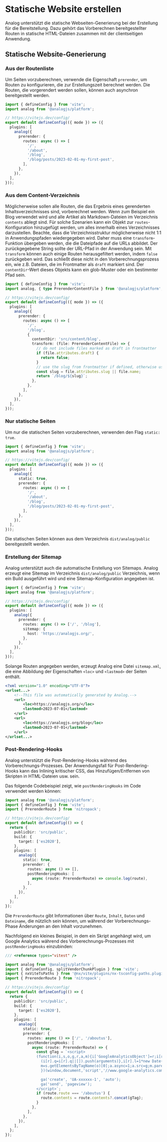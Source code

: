 # Statische Website erstellen

Analog unterstützt die statische Webseiten-Generierung bei der Erstellung für die Bereitstellung. Dazu gehört das Vorberechnen bereitgestellter Routen in statische HTML-Dateien zusammen mit der clientseitigen Anwendung.

## Statische Website-Generierung

### Aus der Routenliste

Um Seiten vorzuberechnen, verwende die Eigenschaft `prerender`, um Routen zu konfigurieren, die zur Erstellungszeit berechnet werden. Die Routen, die vorgerendert werden sollen, können auch asynchron bereitgestellt werden.

```ts
import { defineConfig } from 'vite';
import analog from '@analogjs/platform';

// https://vitejs.dev/config/
export default defineConfig(({ mode }) => ({
  plugins: [
    analog({
      prerender: {
        routes: async () => [
          '/',
          '/about',
          '/blog',
          '/blog/posts/2023-02-01-my-first-post',
        ],
      },
    }),
  ],
}));
```

### Aus dem Content-Verzeichnis

Möglicherweise sollen alle Routen, die das Ergebnis eines gerenderten Inhaltsverzeichnisses sind, vorberechnet werden.
Wenn zum Beispiel ein Blog verwendet wird und alle Artikel als Markdown-Dateien im Verzeichnis `contents` ablegt sind.
Für solche Szenarien kann ein Objekt zur `routes`-Konfiguration hinzugefügt werden, um alles innerhalb eines Verzeichnisses darzustellen.
Beachte, dass die Verzeichnisstruktur möglicherweise nicht 1:1 in Anwendungspfaden wiedergegeben wird.
Daher muss eine `transform`-Funktion übergeben werden, die die Dateipfade auf die URLs abbildet.
Der zurückgegebene String sollte der URL-Pfad in der Anwendung sein.
Mit `transform` können auch einige Routen herausgefiltert werden, indem `false` zurückgeben wird.
Das schließt diese nicht in den Vorberechnungsprozess ein, wie z.B. Dateien, die im Frontmatter als `draft` markiert sind.
Der `contentDir`-Wert dieses Objekts kann ein glob-Muster oder ein bestimmter Pfad sein.

```ts
import { defineConfig } from 'vite';
import analog, { type PrerenderContentFile } from '@analogjs/platform';

// https://vitejs.dev/config/
export default defineConfig(({ mode }) => ({
  plugins: [
    analog({
      prerender: {
        routes: async () => [
          '/',
          '/blog',
          {
            contentDir: 'src/content/blog',
            transform: (file: PrerenderContentFile) => {
              // do not include files marked as draft in frontmatter
              if (file.attributes.draft) {
                return false;
              }
              // use the slug from frontmatter if defined, otherwise use the files basename
              const slug = file.attributes.slug || file.name;
              return `/blog/${slug}`;
            },
          },
        ],
      },
    }),
  ],
}));
```

### Nur statische Seiten

Um nur die statischen Seiten vorzuberechnen, verwenden den Flag `static: true`.

```ts
import { defineConfig } from 'vite';
import analog from '@analogjs/platform';

// https://vitejs.dev/config/
export default defineConfig(({ mode }) => ({
  plugins: [
    analog({
      static: true,
      prerender: {
        routes: async () => [
          '/',
          '/about',
          '/blog',
          '/blog/posts/2023-02-01-my-first-post',
        ],
      },
    }),
  ],
}));
```

Die statischen Seiten können aus dem Verzeichnis `dist/analog/public` bereitgestellt werden.

### Erstellung der Sitemap

Analog unterstützt auch die automatische Erstellung von Sitemaps. Analog erzeugt eine Sitemap im Verzeichnis `dist/analog/public`
Verzeichnis, wenn ein Build ausgeführt wird und eine Sitemap-Konfiguration angegeben ist.

```ts
import { defineConfig } from 'vite';
import analog from '@analogjs/platform';

// https://vitejs.dev/config/
export default defineConfig(({ mode }) => ({
  plugins: [
    analog({
      prerender: {
        routes: async () => ['/', '/blog'],
        sitemap: {
          host: 'https://analogjs.org/',
        },
      },
    }),
  ],
}));
```

Solange Routen angegeben werden, erzeugt Analog eine Datei `sitemap.xml`, die eine
Abbildung der Eigenschaften `<loc>` und `<lastmod>` der Seiten enthält.

```xml
<?xml version="1.0" encoding="UTF-8"?>
<urlset...>
    <!--This file was automatically generated by Analog.-->
    <url>
        <loc>https://analogjs.org/</loc>
        <lastmod>2023-07-01</lastmod>
    </url>
    <url>
        <loc>https://analogjs.org/blog</loc>
        <lastmod>2023-07-01</lastmod>
    </url>
</urlset...>
```

### Post-Rendering-Hooks

Analog unterstützt die Post-Rendering-Hooks während des Vorberechnungs-Prozesses. Der Anwendungsfall für Post-Rendering-Hooks kann das Inlining kritischer CSS, das Hinzufügen/Entfernen von Skripten in HTML-Dateien usw. sein.

Das folgende Codebeispiel zeigt, wie `postRenderingHooks` im Code verwendet werden können:

```ts
import analog from '@analogjs/platform';
import { defineConfig } from 'vite';
import { PrerenderRoute } from 'nitropack';

// https://vitejs.dev/config/
export default defineConfig(() => {
  return {
    publicDir: 'src/public',
    build: {
      target: ['es2020'],
    },
    plugins: [
      analog({
        static: true,
        prerender: {
          routes: async () => [],
          postRenderingHooks: [
            async (route: PrerenderRoute) => console.log(route),
          ],
        },
      }),
    ],
  };
});
```

Die `PrerenderRoute` gibt Informationen über `Route`, `Inhalt`, `Daten` und `Dateiname`, die nützlich sein können, um während der Vorberechnungs-Phase Änderungen an den Inhalt vorzunehmen.

Nachfolgend ein kleines Beispiel, in dem ein Skript angehängt wird, um Google Analytics während des Vorberechnungs-Prozesses mit `postRenderingHooks` einzubinden:

```ts
/// <reference types="vitest" />

import analog from '@analogjs/platform';
import { defineConfig, splitVendorChunkPlugin } from 'vite';
import { nxViteTsPaths } from '@nx/vite/plugins/nx-tsconfig-paths.plugin';
import { PrerenderRoute } from 'nitropack';

// https://vitejs.dev/config/
export default defineConfig(() => {
  return {
    publicDir: 'src/public',
    build: {
      target: ['es2020'],
    },
    plugins: [
      analog({
        static: true,
        prerender: {
          routes: async () => ['/', '/aboutus'],
          postRenderingHooks: [
            async (route: PrerenderRoute) => {
              const gTag = `<script>
              (function(i,s,o,g,r,a,m){i['GoogleAnalyticsObject']=r;i[r]=i[r]||function(){
                (i[r].q=i[r].q||[]).push(arguments)},i[r].l=1*new Date();a=s.createElement(o),
                m=s.getElementsByTagName(o)[0];a.async=1;a.src=g;m.parentNode.insertBefore(a,m)
                })(window,document,'script','//www.google-analytics.com/analytics.js','ga');

                ga('create', 'UA-xxxxxx-1', 'auto');
                ga('send', 'pageview');
              </script>`;
              if (route.route === '/aboutus') {
                route.contents = route.contents?.concat(gTag);
              }
            },
          ],
        },
      }),
    ],
  };
});
```
